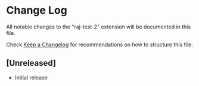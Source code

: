 # Change Log

All notable changes to the "raj-test-2" extension will be documented in this file.

Check [Keep a Changelog](http://keepachangelog.com/) for recommendations on how to structure this file.

## [Unreleased]

- Initial release